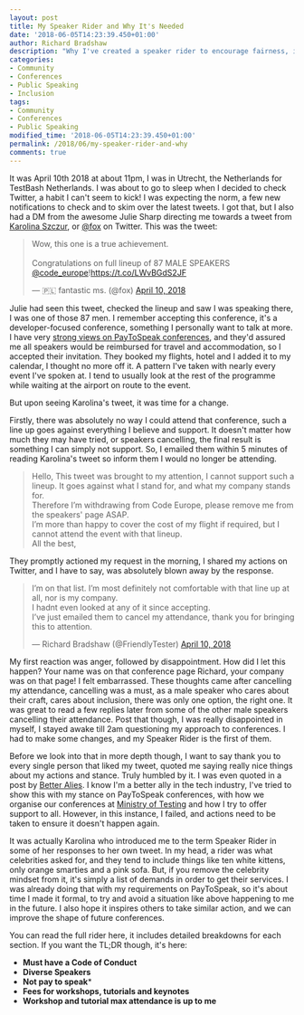 ```yaml
---
layout: post
title: My Speaker Rider and Why It's Needed
date: '2018-06-05T14:23:39.450+01:00'
author: Richard Bradshaw
description: "Why I've created a speaker rider to encourage fairness, inclusion and diversity at technology conferences I attend or support"
categories: 
- Community
- Conferences
- Public Speaking
- Inclusion
tags:
- Community
- Conferences
- Public Speaking
modified_time: '2018-06-05T14:23:39.450+01:00'
permalink: /2018/06/my-speaker-rider-and-why
comments: true
---
```

It was April 10th 2018 at about 11pm, I was in Utrecht, the Netherlands for TestBash Netherlands. I was about to go to sleep when I decided to check Twitter, a habit I can't seem to kick! I was expecting the norm, a few new notifications to check and to skim over the latest tweets. I got that, but I also had a DM from the awesome Julie Sharp directing me towards a tweet from [Karolina Szczur](https://thefox.is/), or [@fox](https://twitter.com/fox) on Twitter. This was the tweet:

<blockquote class="twitter-tweet tw-align-center" data-lang="en"><p lang="en" dir="ltr">Wow, this one is a true achievement.<br><br>Congratulations on full lineup of 87 MALE SPEAKERS <a href="https://twitter.com/code_europe?ref_src=twsrc%5Etfw">@code_europe</a>!<a href="https://t.co/LWvBGdS2JF">https://t.co/LWvBGdS2JF</a></p>&mdash; 🇵🇱 fantastic ms. (@fox) <a href="https://twitter.com/fox/status/983806610093961216?ref_src=twsrc%5Etfw">April 10, 2018</a></blockquote>
<script async src="https://platform.twitter.com/widgets.js" charset="utf-8"></script>

Julie had seen this tweet, checked the lineup and saw I was speaking there, I was one of those 87 men. I remember accepting this conference, it's a developer-focused conference, something I personally want to talk at more. I have very [strong views on PayToSpeak conferences](https://twitter.com/FriendlyTester/status/890543166994214912), and they'd assured me all speakers would be reimbursed for travel and accommodation, so I accepted their invitation. They booked my flights, hotel and I added it to my calendar, I thought no more off it. A pattern I've taken with nearly every event I've spoken at. I tend to usually look at the rest of the programme while waiting at the airport on route to the event.

But upon seeing Karolina's tweet, it was time for a change.

Firstly, there was absolutely no way I could attend that conference, such a line up goes against everything I believe and support. It doesn't matter how much they may have tried, or speakers cancelling, the final result is something I can simply not support. So, I emailed them within 5 minutes of reading Karolina's tweet so inform them I would no longer be attending.

>Hello,
>This tweet was brought to my attention, I cannot support such a lineup. It goes against what I stand for, and what my company stands for.<br>
>Therefore I’m withdrawing from Code Europe, please remove me from the speakers' page ASAP.<br>
>I’m more than happy to cover the cost of my flight if required, but I cannot attend the event with that lineup.<br>
>All the best,

They promptly actioned my request in the morning, I shared my actions on Twitter, and I have to say, was absolutely blown away by the response. 

<blockquote class="twitter-tweet tw-align-center" data-lang="en"><p lang="en" dir="ltr">I’m on that list. I’m most definitely not comfortable with that line up at all, nor is my company.<br>I hadnt even looked at any of it since accepting.<br>I’ve just emailed them to cancel my attendance, thank you for bringing this to attention.</p>&mdash; Richard Bradshaw (@FriendlyTester) <a href="https://twitter.com/FriendlyTester/status/983826283191824385?ref_src=twsrc%5Etfw">April 10, 2018</a></blockquote>
<script async src="https://platform.twitter.com/widgets.js" charset="utf-8"></script>

My first reaction was anger, followed by disappointment. How did I let this happen? Your name was on that conference page Richard, your company was on that page! I felt embarrassed. These thoughts came after cancelling my attendance, cancelling was a must, as a male speaker who cares about their craft, cares about inclusion, there was only one option, the right one. It was great to read a few replies later from some of the other male speakers cancelling their attendance. Post that though, I was really disappointed in myself, I stayed awake till 2am questioning my approach to conferences. I had to make some changes, and my Speaker Rider is the first of them.

Before we look into that in more depth though, I want to say thank you to every single person that liked my tweet, quoted me saying really nice things about my actions and stance. Truly humbled by it. I was even quoted in a post by [Better Alies](https://code.likeagirl.io/not-cool-bro-cb8a187b3da7). I know I'm a better ally in the tech industry, I've tried to show this with my stance on PayToSpeak conferences, with how we organise our conferences at [Ministry of Testing](https://ministryoftesting.com/testbash) and how I try to offer support to all. However, in this instance, I failed, and actions need to be taken to ensure it doesn't happen again.

It was actually Karolina who introduced me to the term Speaker Rider in some of her responses to her own tweet. In my head, a rider was what celebrities asked for, and they tend to include things like ten white kittens, only orange smarties and a pink sofa. But, if you remove the celebrity mindset from it, it's simply a list of demands in order to get their services. I was already doing that with my requirements on PayToSpeak, so it's about time I made it formal, to try and avoid a situation like above happening to me in the future. I also hope it inspires others to take similar action, and we can improve the shape of future conferences.

You can read the full rider here, it includes detailed breakdowns for each section. If you want the TL;DR though, it's here:
* **Must have a Code of Conduct**
* **Diverse Speakers**
* **Not pay to speak***
* **Fees for workshops, tutorials and keynotes**
* **Workshop and tutorial max attendance is up to me**